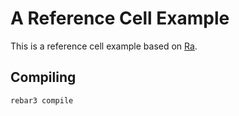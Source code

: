# A Reference Cell Example

This is a reference cell example based on [Ra](https://github.com/rabbitmq/ra).

## Compiling

``` bash
rebar3 compile
```
